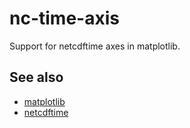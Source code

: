 # nc-time-axis

Support for netcdftime axes in matplotlib.


## See also

* [matplotlib](http://matplotlib.org/)
* [netcdftime](https://github.com/Unidata/netcdf4-python/blob/master/netcdftime/netcdftime.py)
